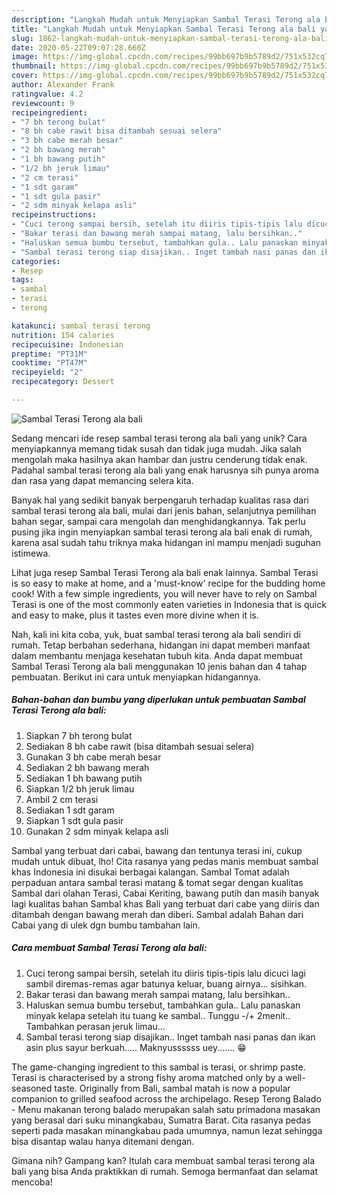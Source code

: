 ```yaml
---
description: "Langkah Mudah untuk Menyiapkan Sambal Terasi Terong ala bali yang Enak"
title: "Langkah Mudah untuk Menyiapkan Sambal Terasi Terong ala bali yang Enak"
slug: 1862-langkah-mudah-untuk-menyiapkan-sambal-terasi-terong-ala-bali-yang-enak
date: 2020-05-22T09:07:28.660Z
image: https://img-global.cpcdn.com/recipes/99bb697b9b5789d2/751x532cq70/sambal-terasi-terong-ala-bali-foto-resep-utama.jpg
thumbnail: https://img-global.cpcdn.com/recipes/99bb697b9b5789d2/751x532cq70/sambal-terasi-terong-ala-bali-foto-resep-utama.jpg
cover: https://img-global.cpcdn.com/recipes/99bb697b9b5789d2/751x532cq70/sambal-terasi-terong-ala-bali-foto-resep-utama.jpg
author: Alexander Frank
ratingvalue: 4.2
reviewcount: 9
recipeingredient:
- "7 bh terong bulat"
- "8 bh cabe rawit bisa ditambah sesuai selera"
- "3 bh cabe merah besar"
- "2 bh bawang merah"
- "1 bh bawang putih"
- "1/2 bh jeruk limau"
- "2 cm terasi"
- "1 sdt garam"
- "1 sdt gula pasir"
- "2 sdm minyak kelapa asli"
recipeinstructions:
- "Cuci terong sampai bersih, setelah itu diiris tipis-tipis lalu dicuci lagi sambil diremas-remas agar batunya keluar, buang airnya... sisihkan."
- "Bakar terasi dan bawang merah sampai matang, lalu bersihkan.."
- "Haluskan semua bumbu tersebut, tambahkan gula.. Lalu panaskan minyak kelapa setelah itu tuang ke sambal.. Tunggu -/+ 2menit.. Tambahkan perasan jeruk limau..."
- "Sambal terasi terong siap disajikan.. Inget tambah nasi panas dan ikan asin plus sayur berkuah..... Maknyussssss uey....... 😁"
categories:
- Resep
tags:
- sambal
- terasi
- terong

katakunci: sambal terasi terong 
nutrition: 154 calories
recipecuisine: Indonesian
preptime: "PT31M"
cooktime: "PT47M"
recipeyield: "2"
recipecategory: Dessert

---
```



![Sambal Terasi Terong ala bali](https://img-global.cpcdn.com/recipes/99bb697b9b5789d2/751x532cq70/sambal-terasi-terong-ala-bali-foto-resep-utama.jpg)

Sedang mencari ide resep sambal terasi terong ala bali yang unik? Cara menyiapkannya memang tidak susah dan tidak juga mudah. Jika salah mengolah maka hasilnya akan hambar dan justru cenderung tidak enak. Padahal sambal terasi terong ala bali yang enak harusnya sih punya aroma dan rasa yang dapat memancing selera kita.

Banyak hal yang sedikit banyak berpengaruh terhadap kualitas rasa dari sambal terasi terong ala bali, mulai dari jenis bahan, selanjutnya pemilihan bahan segar, sampai cara mengolah dan menghidangkannya. Tak perlu pusing jika ingin menyiapkan sambal terasi terong ala bali enak di rumah, karena asal sudah tahu triknya maka hidangan ini mampu menjadi suguhan istimewa.

Lihat juga resep Sambal Terasi Terong ala bali enak lainnya. Sambal Terasi is so easy to make at home, and a &#39;must-know&#39; recipe for the budding home cook! With a few simple ingredients, you will never have to rely on Sambal Terasi is one of the most commonly eaten varieties in Indonesia that is quick and easy to make, plus it tastes even more divine when it is.


Nah, kali ini kita coba, yuk, buat sambal terasi terong ala bali sendiri di rumah. Tetap berbahan sederhana, hidangan ini dapat memberi manfaat dalam membantu menjaga kesehatan tubuh kita. Anda dapat membuat Sambal Terasi Terong ala bali menggunakan 10 jenis bahan dan 4 tahap pembuatan. Berikut ini cara untuk menyiapkan hidangannya.

<!--inarticleads1-->

##### Bahan-bahan dan bumbu yang diperlukan untuk pembuatan Sambal Terasi Terong ala bali:

1. Siapkan 7 bh terong bulat
1. Sediakan 8 bh cabe rawit (bisa ditambah sesuai selera)
1. Gunakan 3 bh cabe merah besar
1. Sediakan 2 bh bawang merah
1. Sediakan 1 bh bawang putih
1. Siapkan 1/2 bh jeruk limau
1. Ambil 2 cm terasi
1. Sediakan 1 sdt garam
1. Siapkan 1 sdt gula pasir
1. Gunakan 2 sdm minyak kelapa asli


Sambal yang terbuat dari cabai, bawang dan tentunya terasi ini, cukup mudah untuk dibuat, lho! Cita rasanya yang pedas manis membuat sambal khas Indonesia ini disukai berbagai kalangan. Sambal Tomat adalah perpaduan antara sambal terasi matang &amp; tomat segar dengan kualitas Sambal dari olahan Terasi, Cabai Keriting, bawang putih dan masih banyak lagi kualitas bahan Sambal khas Bali yang terbuat dari cabe yang diiris dan ditambah dengan bawang merah dan diberi. Sambal adalah Bahan dari Cabai yang di ulek dgn bumbu tambahan lain. 

<!--inarticleads2-->

##### Cara membuat Sambal Terasi Terong ala bali:

1. Cuci terong sampai bersih, setelah itu diiris tipis-tipis lalu dicuci lagi sambil diremas-remas agar batunya keluar, buang airnya... sisihkan.
1. Bakar terasi dan bawang merah sampai matang, lalu bersihkan..
1. Haluskan semua bumbu tersebut, tambahkan gula.. Lalu panaskan minyak kelapa setelah itu tuang ke sambal.. Tunggu -/+ 2menit.. Tambahkan perasan jeruk limau...
1. Sambal terasi terong siap disajikan.. Inget tambah nasi panas dan ikan asin plus sayur berkuah..... Maknyussssss uey....... 😁


The game-changing ingredient to this sambal is terasi, or shrimp paste. Terasi is characterised by a strong fishy aroma matched only by a well-seasoned taste. Originally from Bali, sambal matah is now a popular companion to grilled seafood across the archipelago. Resep Terong Balado - Menu makanan terong balado merupakan salah satu primadona masakan yang berasal dari suku minangkabau, Sumatra Barat. Cita rasanya pedas seperti pada masakan minangkabau pada umumnya, namun lezat sehingga bisa disantap walau hanya ditemani dengan. 

Gimana nih? Gampang kan? Itulah cara membuat sambal terasi terong ala bali yang bisa Anda praktikkan di rumah. Semoga bermanfaat dan selamat mencoba!
